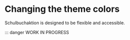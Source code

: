 # Changing the theme colors

Schulbuchaktion is designed to be flexible and accessible.

::: danger WORK IN PROGRESS
